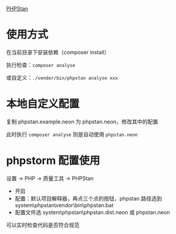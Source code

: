 [PHPStan](https://phpstan.org/)

# 使用方式

在当前目录下安装依赖（composer install）

执行检查：`composer analyse`

或自定义：`./vendor/bin/phpstan analyse xxx`

# 本地自定义配置

复制 phpstan.example.neon 为 phpstan.neon，修改其中的配置

此时执行 `composer analyse` 则是自动使用 `phpstan.neon`

# phpstorm 配置使用

设置 -> PHP -> 质量工具 -> PHPStan
                           
- 开启
- 配置：默认项目解释器，再点三个点的按钮，phpstan 路径选到 system\phpstan\vendor\bin\phpstan.bat
- 配置文件选 system\phpstan\phpstan.dist.neon 或 phpstan.neon

可以实时检查代码是否符合规范